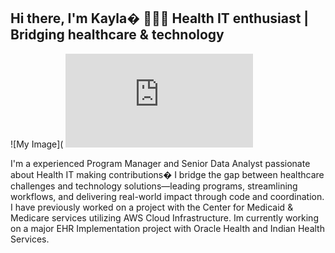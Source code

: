 ## Hi there, I'm Kayla� 👩🏿‍💻 Health IT enthusiast | Bridging healthcare & technology

![My Image](
![My Image](https://raw.githubusercontent.com/kreid191814/README.md/main/working.pdf)

I'm a experienced Program Manager and Senior Data Analyst passionate about Health IT making contributions� I bridge the gap between healthcare challenges and technology solutions—leading programs, streamlining workflows, and delivering real-world impact through code and coordination. I have previously worked on a project with the Center for Medicaid & Medicare services utilizing AWS Cloud Infrastructure. Im currently working on a major EHR Implementation project with Oracle Health and Indian Health Services.


<!--



-->
